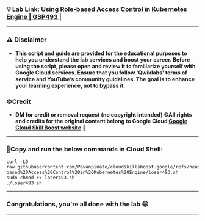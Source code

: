 
### 💡 Lab Link: [Using Role-based Access Control in Kubernetes Engine | GSP493 | ](https://www.cloudskillsboost.google/focuses/5156?parent=catalog)



---

### ⚠️ Disclaimer
- **This script and guide are provided for  the educational purposes to help you understand the lab services and boost your career. Before using the script, please open and review it to familiarize yourself with Google Cloud services. Ensure that you follow 'Qwiklabs' terms of service and YouTube’s community guidelines. The goal is to enhance your learning experience, not to bypass it.**

### ©Credit
- **DM for credit or removal request (no copyright intended) ©All rights and credits for the original content belong to Google Cloud [Google Cloud Skill Boost website](https://www.cloudskillsboost.google/)** 🙏

---

### 🚨Copy and run the below commands in Cloud Shell:

```
curl -LO raw.githubusercontent.com/Pavanpinate/cloudskillsboost.google/refs/heads/main/Using%20Role-based%20Access%20Control%20in%20Kubernetes%20Engine/loser493.sh
sudo chmod +x loser493.sh
./loser493.sh
```

---

### Congratulations, you're all done with the lab 😄

---

